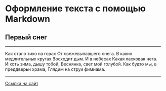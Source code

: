 # Оформление текста с помощью Markdown
## Первый снег
***
Как стало тихо на горах
От свежевыпавшего снега.
В каких медлительных кругах
Восходит дым. И в небесах
Какая ласковая нега.
И хоть зима, дышу тобой,
Веснянка, свет мой голубой.
Как будто мы, в преддверьи храма,
Глядим на струи фимиама.
***
[Ссылка на сайт](http://stih.su/pervyy-sneg-2/)


